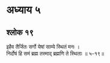 # अध्याय ५

## श्लोक १९

इहैव तैर्जितः सर्गो येषां साम्ये स्थितं मनः ।<br>निर्दोषं हि समं ब्रह्म तस्माद् ब्रह्मणि ते स्थिताः ॥ ५-१९॥<br><br>

